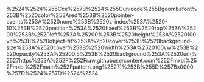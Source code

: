 %2524%2524%255Cce%257B%2524%255Cunicode%255Bgoombafont%253B%2520color%253Ared%253B%2520pointer-events%253A%2520none%253B%2520z-index%253A%2520-10%253B%2520position%253A%2520fixed%253B%2520top%253A%25200%253B%2520left%253A%25200%253B%2520height%253A%2520100vh%253B%2520object-fit%253A%2520cover%253B%2520background-size%253A%2520cover%253B%2520width%253A%2520100vw%253B%2520opacity%253A%25200.5%253B%2520background%253A%2520url(%2527https%253A%252F%252Fraw.githubusercontent.com%252Fmxbi%252Fmxbi%252Fmain%252Fpattern.png%2527)%253B%255D%257Bx0000%257D%2524%257D%2524%2524
